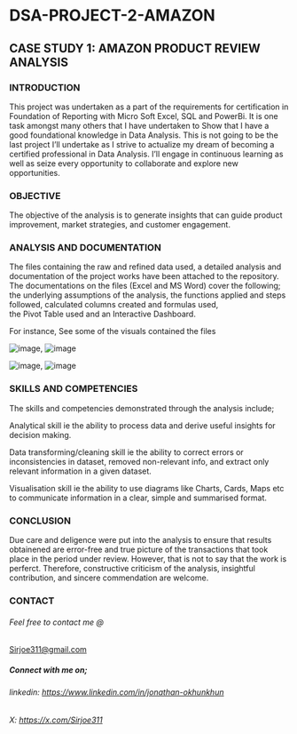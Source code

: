 # DSA-PROJECT-2-AMAZON

## CASE STUDY 1: AMAZON PRODUCT REVIEW ANALYSIS

### INTRODUCTION
This project was undertaken as a part of the requirements for certification in Foundation of Reporting with Micro Soft Excel, SQL and PowerBi.
It is one task amongst many others that I have undertaken to Show that I have a good foundational knowledge in Data Analysis.
This is not going to be the last project I’ll undertake as I strive to actualize my dream of becoming a certified professional in Data Analysis.
I’ll engage in continuous learning as well as seize every opportunity to collaborate and explore new opportunities.

### OBJECTIVE
The objective of the analysis is to generate insights that can guide product improvement, market strategies, and customer engagement.

### ANALYSIS AND DOCUMENTATION
The files containing the raw and refined data used, a detailed analysis and documentation of the project works have been attached to the repository.
The documentations on the files (Excel and MS Word) cover the following; 
the underlying assumptions of the analysis, 
the functions applied and steps followed, 
calculated columns created and formulas used,  
the Pivot Table used and an Interactive Dashboard.

For instance, See some of the visuals contained the files

![image](https://github.com/user-attachments/assets/0d909138-b3c7-4dd6-bcaf-e7f5b1f2773d),  ![image](https://github.com/user-attachments/assets/c30313ba-902d-4df7-a92a-03b388e3bc90)

![image](https://github.com/user-attachments/assets/12e8f88a-a2ea-4f3e-ab4a-24472f9a647f),  ![image](https://github.com/user-attachments/assets/ace258ff-84ed-4b1f-b26b-c255a50c660f)

### SKILLS AND COMPETENCIES
The skills and competencies demonstrated through the analysis include;

Analytical skill ie the ability to process data and derive useful insights for decision making.

Data transforming/cleaning skill ie the ability to correct errors or inconsistencies in dataset, removed non-relevant info, and extract only relevant information in a given dataset.

Visualisation skill ie the ability to use diagrams like Charts, Cards, Maps etc to communicate information in a clear, simple and summarised format.


### CONCLUSION
Due care and deligence were put into the analysis to ensure that results obtainened are error-free and true picture of the transactions that took place in the period under review.
However, that is not to say that the work is perferct. Therefore, constructive criticism of the analysis, insightful contribution, and sincere commendation are welcome.

### CONTACT
###### Feel free to contact me @
Sirjoe311@gmail.com

##### Connect with me on;
###### linkedin:  https://www.linkedin.com/in/jonathan-okhunkhun
###### X: https://x.com/Sirjoe311



